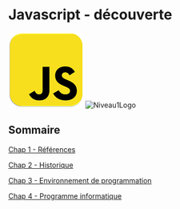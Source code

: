 Javascript - découverte
=======================

![JavascriptLogo](images/Logo-JS_150px.png)
![Niveau1Logo](images/Logo-N1_150px.png)

Sommaire
--------

[Chap 1 - Références](01-References.md)

[Chap 2 - Historique](02-Historique.md)

[Chap 3 - Environnement de programmation](03-EnvironnementProg.md)

[Chap 4 - Programme informatique](04-ProgInfo.md)

